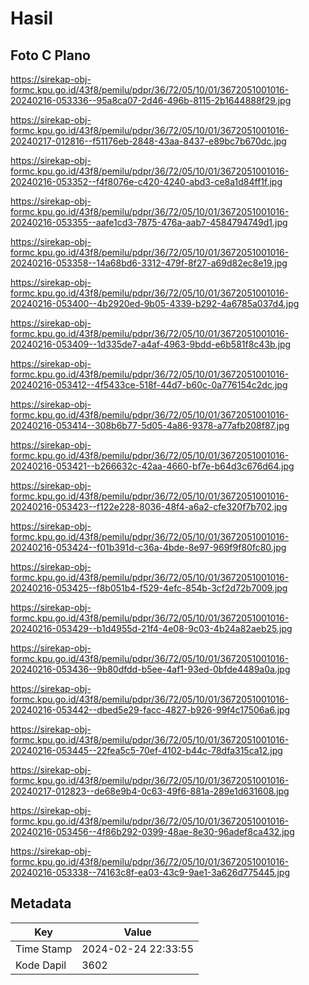 # Hasil

## Foto C Plano

https://sirekap-obj-formc.kpu.go.id/43f8/pemilu/pdpr/36/72/05/10/01/3672051001016-20240216-053336--95a8ca07-2d46-496b-8115-2b1644888f29.jpg

https://sirekap-obj-formc.kpu.go.id/43f8/pemilu/pdpr/36/72/05/10/01/3672051001016-20240217-012816--f51176eb-2848-43aa-8437-e89bc7b670dc.jpg

https://sirekap-obj-formc.kpu.go.id/43f8/pemilu/pdpr/36/72/05/10/01/3672051001016-20240216-053352--f4f8076e-c420-4240-abd3-ce8a1d84ff1f.jpg

https://sirekap-obj-formc.kpu.go.id/43f8/pemilu/pdpr/36/72/05/10/01/3672051001016-20240216-053355--aafe1cd3-7875-476a-aab7-4584794749d1.jpg

https://sirekap-obj-formc.kpu.go.id/43f8/pemilu/pdpr/36/72/05/10/01/3672051001016-20240216-053358--14a68bd6-3312-479f-8f27-a69d82ec8e19.jpg

https://sirekap-obj-formc.kpu.go.id/43f8/pemilu/pdpr/36/72/05/10/01/3672051001016-20240216-053400--4b2920ed-9b05-4339-b292-4a6785a037d4.jpg

https://sirekap-obj-formc.kpu.go.id/43f8/pemilu/pdpr/36/72/05/10/01/3672051001016-20240216-053409--1d335de7-a4af-4963-9bdd-e6b581f8c43b.jpg

https://sirekap-obj-formc.kpu.go.id/43f8/pemilu/pdpr/36/72/05/10/01/3672051001016-20240216-053412--4f5433ce-518f-44d7-b60c-0a776154c2dc.jpg

https://sirekap-obj-formc.kpu.go.id/43f8/pemilu/pdpr/36/72/05/10/01/3672051001016-20240216-053414--308b6b77-5d05-4a86-9378-a77afb208f87.jpg

https://sirekap-obj-formc.kpu.go.id/43f8/pemilu/pdpr/36/72/05/10/01/3672051001016-20240216-053421--b266632c-42aa-4660-bf7e-b64d3c676d64.jpg

https://sirekap-obj-formc.kpu.go.id/43f8/pemilu/pdpr/36/72/05/10/01/3672051001016-20240216-053423--f122e228-8036-48f4-a6a2-cfe320f7b702.jpg

https://sirekap-obj-formc.kpu.go.id/43f8/pemilu/pdpr/36/72/05/10/01/3672051001016-20240216-053424--f01b391d-c36a-4bde-8e97-969f9f80fc80.jpg

https://sirekap-obj-formc.kpu.go.id/43f8/pemilu/pdpr/36/72/05/10/01/3672051001016-20240216-053425--f8b051b4-f529-4efc-854b-3cf2d72b7009.jpg

https://sirekap-obj-formc.kpu.go.id/43f8/pemilu/pdpr/36/72/05/10/01/3672051001016-20240216-053429--b1d4955d-21f4-4e08-9c03-4b24a82aeb25.jpg

https://sirekap-obj-formc.kpu.go.id/43f8/pemilu/pdpr/36/72/05/10/01/3672051001016-20240216-053436--9b80dfdd-b5ee-4af1-93ed-0bfde4489a0a.jpg

https://sirekap-obj-formc.kpu.go.id/43f8/pemilu/pdpr/36/72/05/10/01/3672051001016-20240216-053442--dbed5e29-facc-4827-b926-99f4c17506a6.jpg

https://sirekap-obj-formc.kpu.go.id/43f8/pemilu/pdpr/36/72/05/10/01/3672051001016-20240216-053445--22fea5c5-70ef-4102-b44c-78dfa315ca12.jpg

https://sirekap-obj-formc.kpu.go.id/43f8/pemilu/pdpr/36/72/05/10/01/3672051001016-20240217-012823--de68e9b4-0c63-49f6-881a-289e1d631608.jpg

https://sirekap-obj-formc.kpu.go.id/43f8/pemilu/pdpr/36/72/05/10/01/3672051001016-20240216-053456--4f86b292-0399-48ae-8e30-96adef8ca432.jpg

https://sirekap-obj-formc.kpu.go.id/43f8/pemilu/pdpr/36/72/05/10/01/3672051001016-20240216-053338--74163c8f-ea03-43c9-9ae1-3a626d775445.jpg


## Metadata

| Key        | Value               |
| ---------- | ------------------- |
| Time Stamp | 2024-02-24 22:33:55 |
| Kode Dapil | 3602                |



